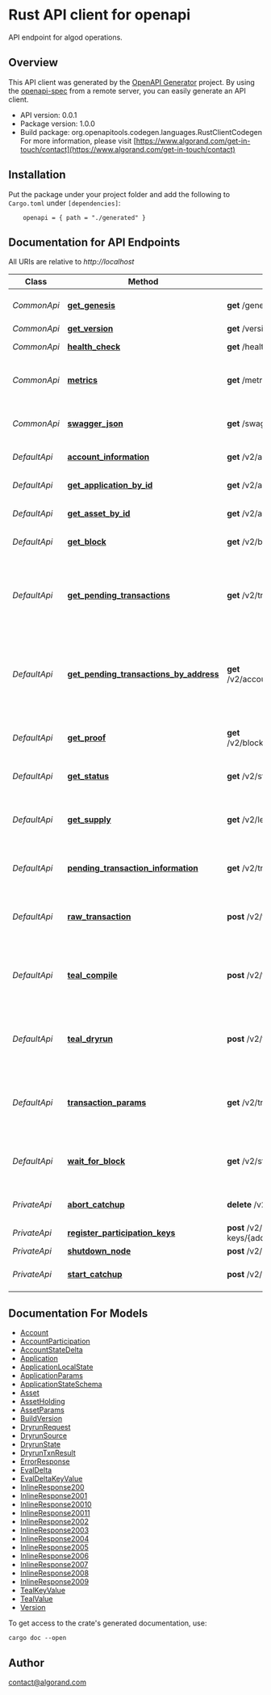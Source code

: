 # Rust API client for openapi

API endpoint for algod operations.

## Overview

This API client was generated by the [OpenAPI Generator](https://openapi-generator.tech) project.  By using the [openapi-spec](https://openapis.org) from a remote server, you can easily generate an API client.

- API version: 0.0.1
- Package version: 1.0.0
- Build package: org.openapitools.codegen.languages.RustClientCodegen
For more information, please visit [https://www.algorand.com/get-in-touch/contact](https://www.algorand.com/get-in-touch/contact)

## Installation

Put the package under your project folder and add the following to `Cargo.toml` under `[dependencies]`:

```
    openapi = { path = "./generated" }
```

## Documentation for API Endpoints

All URIs are relative to *http://localhost*

Class | Method | HTTP request | Description
------------ | ------------- | ------------- | -------------
*CommonApi* | [**get_genesis**](docs/CommonApi.md#get_genesis) | **get** /genesis | Gets the genesis information.
*CommonApi* | [**get_version**](docs/CommonApi.md#get_version) | **get** /versions | 
*CommonApi* | [**health_check**](docs/CommonApi.md#health_check) | **get** /health | Returns OK if healthy.
*CommonApi* | [**metrics**](docs/CommonApi.md#metrics) | **get** /metrics | Return metrics about algod functioning.
*CommonApi* | [**swagger_json**](docs/CommonApi.md#swagger_json) | **get** /swagger.json | Gets the current swagger spec.
*DefaultApi* | [**account_information**](docs/DefaultApi.md#account_information) | **get** /v2/accounts/{address} | Get account information.
*DefaultApi* | [**get_application_by_id**](docs/DefaultApi.md#get_application_by_id) | **get** /v2/applications/{application-id} | Get application information.
*DefaultApi* | [**get_asset_by_id**](docs/DefaultApi.md#get_asset_by_id) | **get** /v2/assets/{asset-id} | Get asset information.
*DefaultApi* | [**get_block**](docs/DefaultApi.md#get_block) | **get** /v2/blocks/{round} | Get the block for the given round.
*DefaultApi* | [**get_pending_transactions**](docs/DefaultApi.md#get_pending_transactions) | **get** /v2/transactions/pending | Get a list of unconfirmed transactions currently in the transaction pool.
*DefaultApi* | [**get_pending_transactions_by_address**](docs/DefaultApi.md#get_pending_transactions_by_address) | **get** /v2/accounts/{address}/transactions/pending | Get a list of unconfirmed transactions currently in the transaction pool by address.
*DefaultApi* | [**get_proof**](docs/DefaultApi.md#get_proof) | **get** /v2/blocks/{round}/transactions/{txid}/proof | Get a Merkle proof for a transaction in a block.
*DefaultApi* | [**get_status**](docs/DefaultApi.md#get_status) | **get** /v2/status | Gets the current node status.
*DefaultApi* | [**get_supply**](docs/DefaultApi.md#get_supply) | **get** /v2/ledger/supply | Get the current supply reported by the ledger.
*DefaultApi* | [**pending_transaction_information**](docs/DefaultApi.md#pending_transaction_information) | **get** /v2/transactions/pending/{txid} | Get a specific pending transaction.
*DefaultApi* | [**raw_transaction**](docs/DefaultApi.md#raw_transaction) | **post** /v2/transactions | Broadcasts a raw transaction to the network.
*DefaultApi* | [**teal_compile**](docs/DefaultApi.md#teal_compile) | **post** /v2/teal/compile | Compile TEAL source code to binary, produce its hash
*DefaultApi* | [**teal_dryrun**](docs/DefaultApi.md#teal_dryrun) | **post** /v2/teal/dryrun | Provide debugging information for a transaction (or group).
*DefaultApi* | [**transaction_params**](docs/DefaultApi.md#transaction_params) | **get** /v2/transactions/params | Get parameters for constructing a new transaction
*DefaultApi* | [**wait_for_block**](docs/DefaultApi.md#wait_for_block) | **get** /v2/status/wait-for-block-after/{round} | Gets the node status after waiting for the given round.
*PrivateApi* | [**abort_catchup**](docs/PrivateApi.md#abort_catchup) | **delete** /v2/catchup/{catchpoint} | Aborts a catchpoint catchup.
*PrivateApi* | [**register_participation_keys**](docs/PrivateApi.md#register_participation_keys) | **post** /v2/register-participation-keys/{address} | 
*PrivateApi* | [**shutdown_node**](docs/PrivateApi.md#shutdown_node) | **post** /v2/shutdown | 
*PrivateApi* | [**start_catchup**](docs/PrivateApi.md#start_catchup) | **post** /v2/catchup/{catchpoint} | Starts a catchpoint catchup.


## Documentation For Models

 - [Account](docs/Account.md)
 - [AccountParticipation](docs/AccountParticipation.md)
 - [AccountStateDelta](docs/AccountStateDelta.md)
 - [Application](docs/Application.md)
 - [ApplicationLocalState](docs/ApplicationLocalState.md)
 - [ApplicationParams](docs/ApplicationParams.md)
 - [ApplicationStateSchema](docs/ApplicationStateSchema.md)
 - [Asset](docs/Asset.md)
 - [AssetHolding](docs/AssetHolding.md)
 - [AssetParams](docs/AssetParams.md)
 - [BuildVersion](docs/BuildVersion.md)
 - [DryrunRequest](docs/DryrunRequest.md)
 - [DryrunSource](docs/DryrunSource.md)
 - [DryrunState](docs/DryrunState.md)
 - [DryrunTxnResult](docs/DryrunTxnResult.md)
 - [ErrorResponse](docs/ErrorResponse.md)
 - [EvalDelta](docs/EvalDelta.md)
 - [EvalDeltaKeyValue](docs/EvalDeltaKeyValue.md)
 - [InlineResponse200](docs/InlineResponse200.md)
 - [InlineResponse2001](docs/InlineResponse2001.md)
 - [InlineResponse20010](docs/InlineResponse20010.md)
 - [InlineResponse20011](docs/InlineResponse20011.md)
 - [InlineResponse2002](docs/InlineResponse2002.md)
 - [InlineResponse2003](docs/InlineResponse2003.md)
 - [InlineResponse2004](docs/InlineResponse2004.md)
 - [InlineResponse2005](docs/InlineResponse2005.md)
 - [InlineResponse2006](docs/InlineResponse2006.md)
 - [InlineResponse2007](docs/InlineResponse2007.md)
 - [InlineResponse2008](docs/InlineResponse2008.md)
 - [InlineResponse2009](docs/InlineResponse2009.md)
 - [TealKeyValue](docs/TealKeyValue.md)
 - [TealValue](docs/TealValue.md)
 - [Version](docs/Version.md)


To get access to the crate's generated documentation, use:

```
cargo doc --open
```

## Author

contact@algorand.com

